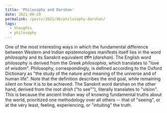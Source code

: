 ```yaml
---
title: 'Philosophy and Darshan'
date: 2021-06-29
permalink: /posts/2021/06/philosophy-darshan/
tags:
  - thoughts
  - philosophy
---
```


One of the most interesting ways in which the fundamental difference between Western and Indian epistemologies manifests itself lies in the word *philosophy* and its Sanskrit equivalent दर्शन (*darshan*). The English word philosophy is derived from the Greek *philosophia*, which translates to "love of wisdom". Philosophy, correspondingly, is defined according to the Oxford Dictionary as "the study of the nature and meaning of the universe and of human life". Note that the definition describes the end goal, while remaining silent on how it is to be achieved. The Sanskrit word darshan on the other hand, derived from the root *drish* ("to see""), literally translates to "vision". This is because the ancient Indian way of knowing fundamental truths about the world, prioritized one methodology over all others -- that of "seeing", or at the very least, feeling, experiencing, or "intuiting" the truth.
 